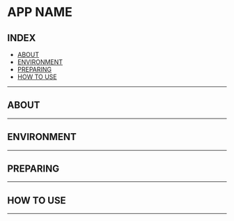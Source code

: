 <!-- FIXME title -->
# APP NAME

<!--![un license](https://img.shields.io/github/license/RyosukeDTomita/<your-repository>)-->

## INDEX

- [ABOUT](#about)
- [ENVIRONMENT](#environment)
- [PREPARING](#preparing)
- [HOW TO USE](#how-to-use)

---

## ABOUT

---

## ENVIRONMENT

---

## PREPARING

---

## HOW TO USE

---
